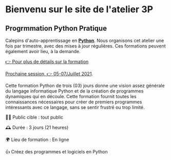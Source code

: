 #  Bienvenu sur le site de l'atelier 3P

## Progrmmation Python Pratique

Calepins d'auto-apprentissage en [**Python**](https://www.python.org/). Nous organisons cet atelier une fois par trimestre, avec des mises à jour régulières.
Ces formations peuvent également avoir lieu, à la demande.

[👉 Pour plus de détails sur la formation ](https://github.com/ai-technipreneurs/programmation-python-pratique)


[Prochaine session, 👉 05-07/Juillet 2021](Notes/Contenu.html).






Cette formation Python de trois (03) jours donne une vision assez générale du langage informatique Python et de la création de programmes dynamiques qui en découle. 
Cette formation fournit toutes les connaissances nécessaires pour créer de premiers programmes intéressants avec ce langage, sans se sentir frustré ou trop limité.


👨‍💻 Public cible : tout public

🕰 Durée : 3 jours (21 heures)

🌍 Lieu de formation : En ligne

👍 Créez des programmes et logiciels en Python
